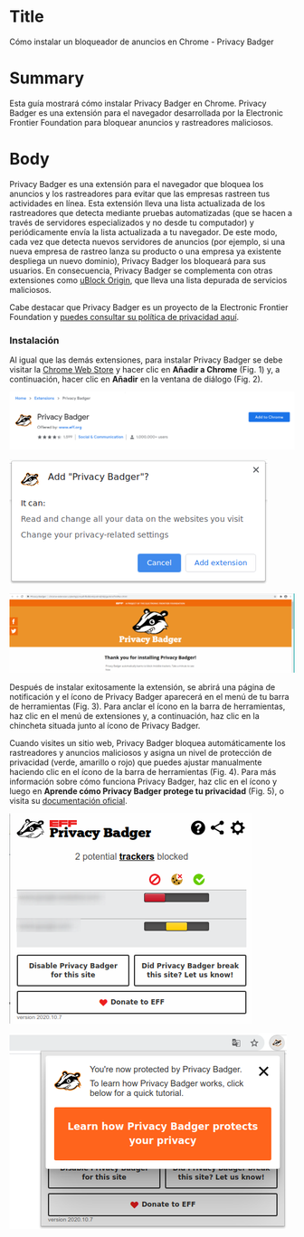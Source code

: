 # Title  #
Cómo instalar un bloqueador de anuncios en Chrome - Privacy Badger

# Summary #
Esta guía mostrará cómo instalar Privacy Badger en Chrome. Privacy Badger es una extensión para el navegador desarrollada por la Electronic Frontier Foundation para bloquear anuncios y rastreadores maliciosos.

# Body #
Privacy Badger es una extensión para el navegador que bloquea los anuncios y los rastreadores para evitar que las empresas rastreen tus actividades en línea. Esta extensión lleva una lista actualizada de los rastreadores que detecta mediante pruebas automatizadas (que se hacen a través de servidores especializados y no desde tu computador) y periódicamente envía la lista actualizada a tu navegador. De este modo, cada vez que detecta nuevos servidores de anuncios (por ejemplo, si una nueva empresa de rastreo lanza su producto o una empresa ya existente despliega un nuevo dominio), Privacy Badger los bloqueará para sus usuarios. En consecuencia, Privacy Badger se complementa con otras extensiones como [uBlock Origin](/node/3392), que lleva una lista depurada de servicios maliciosos. 

Cabe destacar que Privacy Badger es un proyecto de la Electronic Frontier Foundation y [puedes consultar su política de privacidad aquí][1].

### Instalación ###

Al igual que las demás extensiones, para instalar Privacy Badger se debe visitar la [Chrome Web Store][2] y hacer clic en **Añadir a Chrome** (Fig. 1) y, a continuación, hacer clic en **Añadir** en la ventana de diálogo (Fig. 2).

![Fig. 1: Descargar Privacy Badger: Añadir a Chrome (*Add to Chrome*)](../../images/Chrome/badger-add.png?raw=true)

![Fig. 2: Agregar Privacy Badger a Chrome: Agregar extensión (*Add extension*)](../../images/Chrome/badger-prompt.png?raw=true)

![Fig. 3: Notificación de instalación exitosa](../../images/Chrome/badger-notify.png?raw=true)

Después de instalar exitosamente la extensión, se abrirá una página de notificación y el ícono de Privacy Badger aparecerá en el menú de tu barra de herramientas (Fig. 3). Para anclar el ícono en la barra de herramientas, haz clic en el menú de extensiones y, a continuación, haz clic en la chincheta situada junto al ícono de Privacy Badger. 

Cuando visites un sitio web, Privacy Badger bloquea automáticamente los rastreadores y anuncios maliciosos y asigna un nivel de protección de privacidad (verde, amarillo o rojo) que puedes ajustar manualmente haciendo clic en el ícono de la barra de herramientas (Fig. 4). Para más información sobre cómo funciona Privacy Badger, haz clic en el ícono y luego en **Aprende cómo Privacy Badger protege tu privacidad** (Fig. 5), o visita su [documentación oficial][3].

![Fig. 4: Interfaz emergente de Privacy Badger](../../images/Chrome/badger-test.png?raw=true)

![Fig. 5: Aprende cómo Privacy Badger protege tu privacidad](../../images/Chrome/badger-learn.png?raw=true)

[1]: https://www.eff.org/code/privacy/policy

[2]: https://chrome.google.com/webstore/detail/privacy-badger/pkehgijcmpdhfbdbbnkijodmdjhbjlgp

[3]: https://privacybadger.org/
